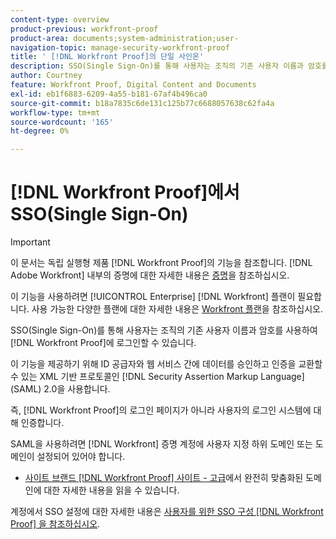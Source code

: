 ```yaml
---
content-type: overview
product-previous: workfront-proof
product-area: documents;system-administration;user-
navigation-topic: manage-security-workfront-proof
title: ' [!DNL Workfront Proof]의 단일 사인온'
description: SSO(Single Sign-On)를 통해 사용자는 조직의 기존 사용자 이름과 암호를 사용하여  [!DNL Workfront Proof] 에 로그인할 수 있습니다.
author: Courtney
feature: Workfront Proof, Digital Content and Documents
exl-id: eb1f6883-6209-4a55-b181-67af4b496ca0
source-git-commit: b18a7835c6de131c125b77c6688057638c62fa4a
workflow-type: tm+mt
source-wordcount: '165'
ht-degree: 0%

---
```


# [!DNL Workfront Proof]에서 SSO(Single Sign-On)

>[!IMPORTANT]
>
>이 문서는 독립 실행형 제품 [!DNL Workfront Proof]의 기능을 참조합니다. [!DNL Adobe Workfront] 내부의 증명에 대한 자세한 내용은 [증명](../../../review-and-approve-work/proofing/proofing.md)을 참조하십시오.

이 기능을 사용하려면 [!UICONTROL Enterprise] [!DNL Workfront] 플랜이 필요합니다. 사용 가능한 다양한 플랜에 대한 자세한 내용은 [Workfront 플랜](https://business.adobe.com/products/workfront/pricing.html)을 참조하십시오.

SSO(Single Sign-On)를 통해 사용자는 조직의 기존 사용자 이름과 암호를 사용하여 [!DNL Workfront Proof]에 로그인할 수 있습니다.

이 기능을 제공하기 위해 ID 공급자와 웹 서비스 간에 데이터를 승인하고 인증을 교환할 수 있는 XML 기반 프로토콜인 [!DNL Security Assertion Markup Language]&#x200B;(SAML) 2.0을 사용합니다.

즉, [!DNL Workfront Proof]의 로그인 페이지가 아니라 사용자의 로그인 시스템에 대해 인증합니다.

SAML을 사용하려면 [!DNL Workfront] 증명 계정에 사용자 지정 하위 도메인 또는 도메인이 설정되어 있어야 합니다.

<!--* Custom sub-domains are free to set up. See our [Configure a branded domain in Workfront Proof](../../../workfront-proof/wp-acct-admin/branding/configure-branded-domain-in-wp.md) for more information.-->
* [사이트 브랜드 [!DNL Workfront Proof] 사이트 - 고급](../../../workfront-proof/wp-acct-admin/branding/brand-wp-site-advanced.md)에서 완전히 맞춤화된 도메인에 대한 자세한 내용을 읽을 수 있습니다.

계정에서 SSO 설정에 대한 자세한 내용은 [사용자를 위한 SSO 구성 [!DNL Workfront Proof] 을 참조하십시오](../../../workfront-proof/wp-acct-admin/account-settings/configure-sso-for-wp-users.md).
